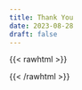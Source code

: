 ```yaml
---
title: Thank You
date: 2023-08-28
draft: false
---
```


{{< rawhtml >}}

<meta http-equiv="refresh" content="3;url=https://deepcausality.com/docs/" />

{{< /rawhtml >}}
